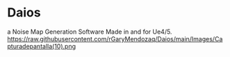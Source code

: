 # Daios
a Noise Map Generation Software Made in and for Ue4/5.
https://raw.githubusercontent.com/rGaryMendozaq/Daios/main/Images/Capturadepantalla(10).png
